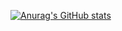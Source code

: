 [![Anurag's GitHub stats](https://github-readme-stats.vercel.app/api?username=OXYGeN-github)](https://github.com/anuraghazra/github-readme-stats)

<!--
**OXYGeN-github/OXYGeN-github** is a ✨ _special_ ✨ repository because its `README.md` (this file) appears on your GitHub profile.

Here are some ideas to get you started:

- 🔭 I’m currently working on ...
- 🌱 I’m currently learning ...
- 👯 I’m looking to collaborate on ...
- 🤔 I’m looking for help with ...
- 💬 Ask me about ...
- 📫 How to reach me: ...
- 😄 Pronouns: ...
- ⚡ Fun fact: ...
-->
